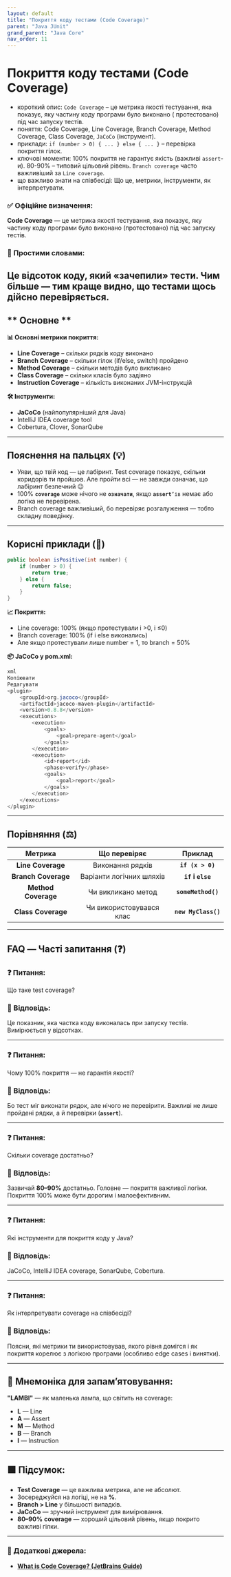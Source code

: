 ```yaml
---
layout: default
title: "Покриття коду тестами (Code Coverage)"
parent: "Java JUnit"
grand_parent: "Java Core"
nav_order: 11
---
```


# Покриття коду тестами (Code Coverage)

* короткий опис: `Code Coverage` – це метрика якості тестування, яка показує, яку частину коду програми було виконано (
  протестовано) під час запуску тестів.
* поняття: Code Coverage, Line Coverage, Branch Coverage, Method Coverage, Class Coverage, `JaCoCo` (інструмент).
* приклади: `if (number > 0) { ... } else { ... }` – перевірка покриття гілок.
* ключові моменти: 100% покриття не гарантує якість (важливі `assert`-и). 80-90% – типовий цільовий рівень. `Branch coverage` часто важливіший за `Line coverage`.
* що важливо знати на співбесіді: Що це, метрики, інструменти, як інтерпретувати.

### **✅ Офіційне визначення:**

**Code Coverage** — це метрика якості тестування, яка показує, яку частину коду програми було виконано (протестовано)
під час запуску тестів.

### **🧠 Простими словами:**

Це відсоток коду, який «зачепили» тести. Чим більше — тим краще видно, що тестами щось дійсно перевіряється.
---

## ** Основне **


**📊 Основні метрики покриття:**

* **Line Coverage** – скільки рядків коду виконано
* **Branch Coverage** – скільки гілок (if/else, switch) пройдено
* **Method Coverage** – скільки методів було викликано
* **Class Coverage** – скільки класів було задіяно
* **Instruction Coverage** – кількість виконаних JVM-інструкцій

**🛠 Інструменти:**

* **JaCoCo** (найпопулярніший для Java)
* IntelliJ IDEA coverage tool
* Cobertura, Clover, SonarQube

---

## **Пояснення на пальцях (💡)**

* Уяви, що твій код — це лабіринт. Test coverage показує, скільки коридорів ти пройшов. Але пройти всі — не завжди
  означає, що лабіринт безпечний 😉
* 100% **`coverage`** може нічого не **`означати`**, якщо **`assert’`**`ів` немає або логіка не перевірена.
* Branch coverage важливіший, бо перевіряє розгалуження — тобто складну поведінку.

---

## **Корисні приклади (🧪)**

```java
public boolean isPositive(int number) {
    if (number > 0) {
        return true;
    } else {
        return false;
    }
}
```
**📈 Покриття:**

* Line coverage: 100% (якщо протестували і \>0, і ≤0)
* Branch coverage: 100% (if і else виконались)
* Але якщо протестували лише number \= 1, то branch \= 50%

**📦 JaCoCo у pom.xml:**

```java
xml
Копіювати
Редагувати
<plugin>
    <groupId>org.jacoco</groupId>
    <artifactId>jacoco-maven-plugin</artifactId>
    <version>0.8.8</version>
    <executions>
        <execution>
            <goals>
                <goal>prepare-agent</goal>
            </goals>
        </execution>
        <execution>
            <id>report</id>
            <phase>verify</phase>
            <goals>
                <goal>report</goal>
            </goals>
        </execution>
    </executions>
</plugin>
```
---

## **Порівняння (⚖️)**

|       Метрика       |       Що перевіряє       |       Приклад       |
|:-------------------:|:------------------------:|:-------------------:|
|  **Line Coverage**  |     Виконання рядків     |  **`if (x > 0)`**   |
| **Branch Coverage** | Варіанти логічних шляхів |  **`if` і `else`**  |
| **Method Coverage** |    Чи викликано метод    | **`someMethod()`**  |
| **Class Coverage**  | Чи використовувався клас | **`new MyClass()`** |

---

## **FAQ — Часті запитання (❓)**

### **❓ Питання:**

 Що таке test coverage?




### **💬 Відповідь:**





Це показник, яка частка коду виконалась при запуску тестів. Вимірюється у відсотках.

---

### **❓ Питання:**

 Чому 100% покриття — не гарантія якості?




### **💬 Відповідь:**





Бо тест міг виконати рядок, але нічого не перевірити. Важливі не лише пройдені рядки, а й перевірки (**`assert`**).

---

### **❓ Питання:**

 Скільки coverage достатньо?




### **💬 Відповідь:**





Зазвичай **80–90%** достатньо. Головне — покриття важливої логіки. Покриття 100% може бути дорогим і малоефективним.

---

### **❓ Питання:**

 Які інструменти для покриття коду у Java?




### **💬 Відповідь:**





JaCoCo, IntelliJ IDEA coverage, SonarQube, Cobertura.

---

### **❓ Питання:**

 Як інтерпретувати coverage на співбесіді?




### **💬 Відповідь:**





Поясни, які метрики ти використовував, якого рівня домігся і як покриття корелює з логікою програми (особливо edge cases
і винятки).

---

## **🧠 Мнемоніка для запам’ятовування:**

**"LAMBI"** — як маленька лампа, що світить на coverage:

* **L** — Line
* **A** — Assert
* **M** — Method
* **B** — Branch
* **I** — Instruction

---

## **🟩 Підсумок:**

* **Test Coverage** — це важлива метрика, але не абсолют.
* Зосереджуйся на логіці, не на **%**.
* **Branch \> Line** у більшості випадків.
* **JaCoCo** — зручний інструмент для вимірювання.
* **80–90%** **coverage** — хороший цільовий рівень, якщо покрито важливі гілки.

---

### **🔗 Додаткові джерела:**

* [**What is Code Coverage? (JetBrains Guide)**](https://www.jetbrains.com/help/idea/coverage.html)